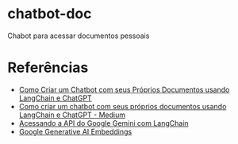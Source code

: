 # chatbot-doc
Chabot para acessar documentos pessoais

# Referências
* [Como Criar um Chatbot com seus Próprios Documentos usando LangChain e ChatGPT](https://www.dp6.com.br/blogdp6/como-criar-um-chatbot-com-seus-proprios-documentos-usando-langchain-e-chatgpt)
* [Como criar um chatbot com seus próprios documentos usando LangChain e ChatGPT - Medium](https://blog.dp6.com.br/como-criar-um-chatbot-com-seus-pr%C3%B3prios-documentos-usando-langchain-e-chatgpt-6c4dcc69a50e)
* [Acessando a API do Google Gemini com LangChain](https://hub.asimov.academy/tutorial/acessando-a-api-do-google-gemini-com-langchain/)
* [Google Generative AI Embeddings](https://python.langchain.com/v0.2/docs/integrations/text_embedding/google_generative_ai/)
